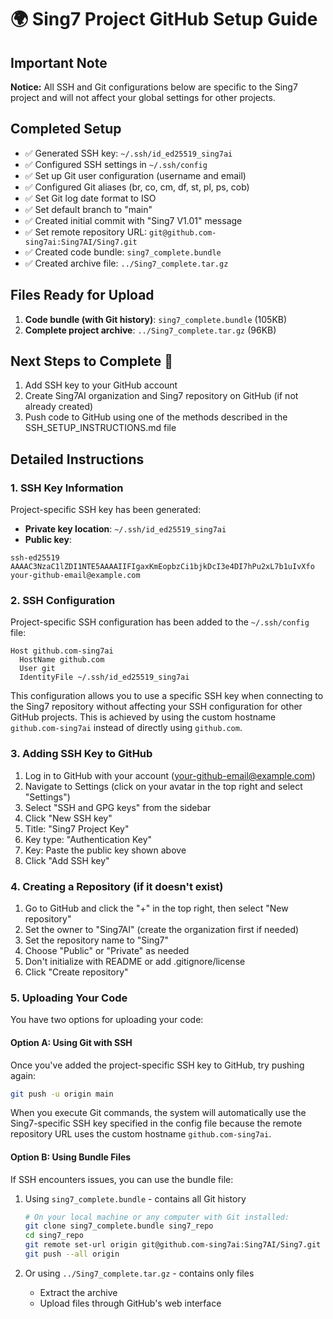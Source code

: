 # 🌍 Sing7 Project GitHub Setup Guide

## Important Note
**Notice:** All SSH and Git configurations below are specific to the Sing7 project and will not affect your global settings for other projects.

## Completed Setup
- ✅ Generated SSH key: `~/.ssh/id_ed25519_sing7ai`
- ✅ Configured SSH settings in `~/.ssh/config`
- ✅ Set up Git user configuration (username and email)
- ✅ Configured Git aliases (br, co, cm, df, st, pl, ps, cob)
- ✅ Set Git log date format to ISO
- ✅ Set default branch to "main"
- ✅ Created initial commit with "Sing7 V1.01" message
- ✅ Set remote repository URL: `git@github.com-sing7ai:Sing7AI/Sing7.git`
- ✅ Created code bundle: `sing7_complete.bundle`
- ✅ Created archive file: `../Sing7_complete.tar.gz`

## Files Ready for Upload
1. **Code bundle (with Git history)**: `sing7_complete.bundle` (105KB)
2. **Complete project archive**: `../Sing7_complete.tar.gz` (96KB)

## Next Steps to Complete 📝

1. Add SSH key to your GitHub account
2. Create Sing7AI organization and Sing7 repository on GitHub (if not already created)
3. Push code to GitHub using one of the methods described in the SSH_SETUP_INSTRUCTIONS.md file

## Detailed Instructions

### 1. SSH Key Information

Project-specific SSH key has been generated:

- **Private key location**: `~/.ssh/id_ed25519_sing7ai`
- **Public key**:
```
ssh-ed25519 AAAAC3NzaC1lZDI1NTE5AAAAIIFIgaxKmEopbzCi1bjkDcI3e4DI7hPu2xL7b1uIvXfo your-github-email@example.com
```

### 2. SSH Configuration

Project-specific SSH configuration has been added to the `~/.ssh/config` file:

```
Host github.com-sing7ai
  HostName github.com
  User git
  IdentityFile ~/.ssh/id_ed25519_sing7ai
```

This configuration allows you to use a specific SSH key when connecting to the Sing7 repository without affecting your SSH configuration for other GitHub projects. This is achieved by using the custom hostname `github.com-sing7ai` instead of directly using `github.com`.

### 3. Adding SSH Key to GitHub

1. Log in to GitHub with your account (your-github-email@example.com)
2. Navigate to Settings (click on your avatar in the top right and select "Settings")
3. Select "SSH and GPG keys" from the sidebar
4. Click "New SSH key"
5. Title: "Sing7 Project Key"
6. Key type: "Authentication Key"
7. Key: Paste the public key shown above
8. Click "Add SSH key"

### 4. Creating a Repository (if it doesn't exist)

1. Go to GitHub and click the "+" in the top right, then select "New repository"
2. Set the owner to "Sing7AI" (create the organization first if needed)
3. Set the repository name to "Sing7"
4. Choose "Public" or "Private" as needed
5. Don't initialize with README or add .gitignore/license
6. Click "Create repository"

### 5. Uploading Your Code

You have two options for uploading your code:

#### Option A: Using Git with SSH

Once you've added the project-specific SSH key to GitHub, try pushing again:
```bash
git push -u origin main
```

When you execute Git commands, the system will automatically use the Sing7-specific SSH key specified in the config file because the remote repository URL uses the custom hostname `github.com-sing7ai`.

#### Option B: Using Bundle Files

If SSH encounters issues, you can use the bundle file:

1. Using `sing7_complete.bundle` - contains all Git history
   ```bash
   # On your local machine or any computer with Git installed:
   git clone sing7_complete.bundle sing7_repo
   cd sing7_repo
   git remote set-url origin git@github.com-sing7ai:Sing7AI/Sing7.git
   git push --all origin
   ```

2. Or using `../Sing7_complete.tar.gz` - contains only files
   - Extract the archive
   - Upload files through GitHub's web interface 